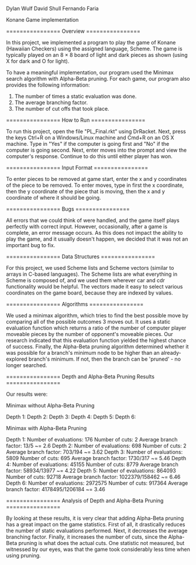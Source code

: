Dylan Wulf
David Shull
Fernando Faria

Konane Game implementation

================ Overview ================

In this project, we implemented a program to play the game of Konane
(Hawaiian Checkers) using the assigned language, Scheme. The game is typically
played on an 8 × 8 board of light and dark pieces as shown (using X for dark
and O for light).

To have a meaningful implementation, our program used the Minimax search
algorithm with Alpha-Beta pruning. For each game, our program also provides the
following information:

  1. The number of times a static evaluation was done.
  2. The average branching factor.
  3. The number of cut offs that took place.

================ How to Run ================

To run this project, open the file "PL_Final.rkt" using DrRacket. Next, press
the keys Ctrl+R on a Windows/Linux machine and Cmd+R on an OS X machine. Type in
"Yes" if the computer is going first and "No" if the computer is going second.
Next, enter moves into the prompt and view the computer's response. Continue to
do this until either player has won.

================ Input Format ================

To enter pieces to be removed at game start, enter the x and y coordinates of
the piece to be removed. To enter moves, type in first the x coordinate, then
the y coordinate of the piece that is moving, then the x and y coordinate of
where it should be going.

================ Bugs ================

All errors that we could think of were handled, and the game itself plays
perfectly with correct input. However, occasionally, after a game is complete,
an error message occurs. As this does not impact the ability to play the game,
and it usually doesn't happen, we decided that it was not an important bug to
fix.

================ Data Structures ================

For this project, we used Scheme lists and Scheme vectors (similar to arrays in
C-based languages). The Scheme lists are what everything in Scheme is composed
of, and we used them wherever car and cdr functionality would be helpful. The
vectors made it easy to select various coordinates on the game board, because
they are indexed by values.

================ Algorithms ================

We used a minimax algorithm, which tries to find the best possible move by
comparing all of the possible outcomes 3 moves out. It uses a static evaluation
function which returns a ratio of the number of computer player moveable pieces
by the number of opponent's moveable pieces. Our research indicated that this
evaluation function yielded the highest chance of success. Finally, the
Alpha-Beta pruning algorithm determined whether it was possible for a branch's
minimum node to be higher than an already-explored branch's minimum. If not,
then the branch can be 'pruned' - no longer searched.

================ Depth and Alpha-Beta Pruning Results ================

Our results were:

Minimax without Alpha-Beta Pruning

Depth 1:
Depth 2:
Depth 3:
Depth 4:
Depth 5:
Depth 6:

Minimax with Alpha-Beta Pruning

Depth 1:
  Number of evaluations: 176
  Number of cuts: 2
  Average branch factor: 13/5 ~= 2.6
Depth 2:
  Number of evaluations: 698
  Number of cuts: 2
  Average branch factor: 703/194 ~= 3.62
Depth 3:
  Number of evaluations: 5809
  Number of cuts: 695
  Average branch factor: 1730/317 ~= 5.46
Depth 4:
  Number of evaluations: 45155
  Number of cuts: 8779
  Average branch factor: 58934/13977 ~= 4.22
Depth 5:
  Number of evaluations: 864093
  Number of cuts: 92718
  Average branch factor: 1022379/158462 ~= 6.46
Depth 6:
  Number of evaluations: 2972575
  Number of cuts: 917364
  Average branch factor: 4178495/1206184 ~= 3.46

  ================ Analysis of Depth and Alpha-Beta Pruning  ================

By looking at these results, it is very clear that adding Alpha-Beta pruning
has a great impact on the game statistics. First of all, it drastically reduces
the number of static evaluations performed. Next, it decreases the average
branching factor. Finally, it increases the number of cuts, since the Alpha-Beta
pruning is what does the actual cuts. One statistic not measured, but witnessed
by our eyes, was that the game took considerably less time when using pruning.
